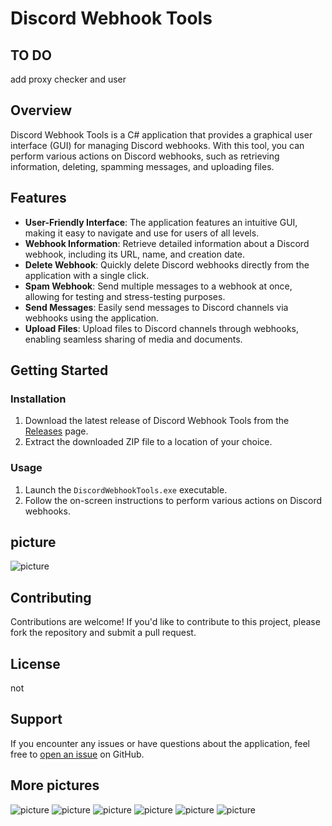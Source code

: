 # Discord Webhook Tools
## TO DO
add proxy checker and user

## Overview

Discord Webhook Tools is a C# application that provides a graphical user interface (GUI) for managing Discord webhooks. With this tool, you can perform various actions on Discord webhooks, such as retrieving information, deleting, spamming messages, and uploading files.

## Features

- **User-Friendly Interface**: The application features an intuitive GUI, making it easy to navigate and use for users of all levels.
- **Webhook Information**: Retrieve detailed information about a Discord webhook, including its URL, name, and creation date.
- **Delete Webhook**: Quickly delete Discord webhooks directly from the application with a single click.
- **Spam Webhook**: Send multiple messages to a webhook at once, allowing for testing and stress-testing purposes.
- **Send Messages**: Easily send messages to Discord channels via webhooks using the application.
- **Upload Files**: Upload files to Discord channels through webhooks, enabling seamless sharing of media and documents.

## Getting Started

### Installation

1. Download the latest release of Discord Webhook Tools from the [Releases](https://github.com/helloworld0000red/Webhooktools/releases/tag/discord) page.
2. Extract the downloaded ZIP file to a location of your choice.

### Usage

1. Launch the `DiscordWebhookTools.exe` executable.
2. Follow the on-screen instructions to perform various actions on Discord webhooks.

## picture

![picture](https://github.com/helloworld0000red/Webhooktools/blob/main/Screenshot%202024-02-28%20140652.png)

## Contributing

Contributions are welcome! If you'd like to contribute to this project, please fork the repository and submit a pull request.

## License

not

## Support

If you encounter any issues or have questions about the application, feel free to [open an issue](https://github.com/helloworld0000red/Webhooktools/issues) on GitHub.

## More pictures

![picture](https://github.com/helloworld0000red/Webhooktools/blob/main/Screenshot%202024-02-28%20140724.png)
![picture](https://github.com/helloworld0000red/Webhooktools/blob/main/Screenshot%202024-02-28%20140731.png)
![picture](https://github.com/helloworld0000red/Webhooktools/blob/main/Screenshot%202024-02-28%20140736.png)
![picture](https://github.com/helloworld0000red/Webhooktools/blob/main/Screenshot%202024-02-28%20140744.png)
![picture](https://github.com/helloworld0000red/Webhooktools/blob/main/Screenshot%202024-02-28%20140754.png)
![picture](https://github.com/helloworld0000red/Webhooktools/blob/main/Screenshot%202024-02-28%20140803.png)

